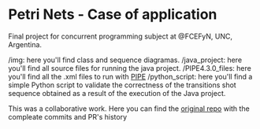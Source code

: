 # Petri Nets - Case of application

Final project for concurrent programming subject at @FCEFyN, UNC, Argentina. 

/img: here you'll find class and sequence diagramas. 
/java_project: here you'll find all source files for running the java project.
/PIPE4.3.0_files: here you'll find all the .xml files to run with [PIPE](https://sourceforge.net/projects/pipe2/)
/python_script: here you'll find a simple Python script to validate the correctness of the transitions shot sequence obtained as a result of the execution of the Java project.

This was a collaborative work. Here you can find the [original repo](https://github.com/camilacareggio/petri-net-concurrente) with the compleate commits and PR's history

